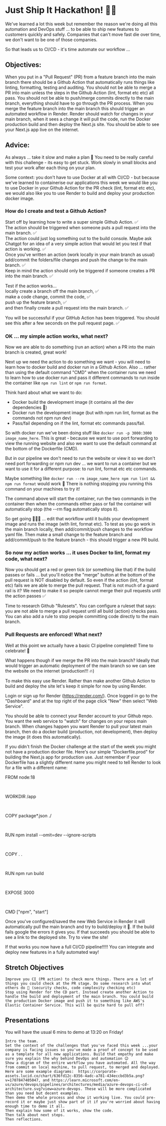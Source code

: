 # Just Ship It Hackathon! 🏴‍☠️

We've learned a lot this week but remember the reason we're doing all this automation and DevOps stuff ... to be able to ship new features to customers quickly and safely. Companies that can't move fast die over time, we don't want to be one of those companies.

So that leads us to CI/CD - it's time automate our workflow ...

## Objectives:

When you put in a "Pull Request" (PR) from a feature branch into the main branch there should be a Github Action that automatically runs things like linting, formatting, testing and auditing.
You should not be able to merge a PR into main unless the steps in the Github Action (lint, format etc etc) all pass.
You should not be able to push/merge commits directly to the main branch, everything should have to go through the PR process.
When you merge the feature branch into the main branch this should trigger an automated workflow in Render. Render should watch for changes in your main branch, when it sees a change it will pull the code, run the Docker production build and then deploy the Next.js site. You should be able to see your Next.js app live on the internet.

## Advice:

As always ... take it slow and make a plan 🙂 You need to be really careful with this challenge - its easy to get stuck. Work slowly in small blocks and test your work after each thing on your plan.

Some context: you don't have to use Docker at all with CI/CD - but because we've learned to containerise our applications this week we would like you to use Docker in your Github Action for the PR check (lint, format etc etc), we would also like you to use Render to build and deploy your production docker image.

### How do I create and test a Github Action?

Start off by learning how to write a super simple Github Action. ✅  
The action should be triggered when someone puts a pull request into the main branch. ✅  
The action could just log something out to the build console. Maybe ask Chatgpt for an idea of a very simple action that would let you test if that action is working. ✅  
Once you've written an action (work locally in your main branch as usual) add/commit the folders/file changes and push the change to the main branch. ✅  
Keep in mind the action should only be triggered if someone creates a PR into the main branch. ✅

Test if the action works...  
 locally create a branch off the main branch, ✅  
 make a code change, commit the code, ✅  
 push up the feature branch, ✅  
 and then finally create a pull request into the main branch. ✅

You will be successful if your GitHub Action has been triggered. You should see this after a few seconds on the pull request page. ✅

### OK ... my simple action works, what next?

Now we are able to do something (run an action) when a PR into the main branch is created, great work!

Next up we need the action to do something we want - you will need to learn how to docker build and docker run in a Github Action. Also ... rather than using the default command "CMD" when the container runs we need to learn how to use docker run and pass it different commands to run inside the container like `npm run lint` or `npm run format`.

Think hard about what we want to do:

- Docker build the development image (it contains all the dev dependencies 🙂)
- Docker run the development image (but with npm run lint, format as the commands not npm run dev)
- Pass/fail depending on if the lint, format etc commands pass/fail.

So with docker run we've been doing stuff like `docker run -p 3000:3000 image_name_here`. This is great - because we want to use port forwarding to view the running website and also we want to use the default command at the bottom of the Dockerfile (CMD).

But in our pipeline we don't need to run the website or view it so we don't need port forwarding or npm run dev ... we want to run a container but we want to use it for a different purpose: to run lint, format etc etc commands.

Maybe something like `docker run --rm image_name_here npm run lint && npm run format` would work 👀 There is nothing stopping you running this command on your machines to try it!

The command above will start the container, run the two commands in the container then when the commands either pass or fail the container will automatically stop (the --rm flag automatically stops it).

So get going 🏃🏼‍♂️ ... edit that workflow until it builds your development image and runs the image (with lint, format etc). To test as you go work in the main branch locally, then add/commit/push changes to the workflow yaml file. Then make a small change to the feature branch and add/commit/push to the feature branch - this should trigger a new PR build.

### So now my action works ... it uses Docker to lint, format my code, what next?

Now you should get a red or green tick (or something like that) if the build passes or fails ... but you'll notice the "merge" button at the bottom of the pull request is NOT disabled by default. So even if the action (lint, format etc) fails we are able to merge the pull request. That is not much of a guard rail is it? We need to make it so people cannot merge their pull requests until the action passes ✅

Time to research Github "Rulesets". You can configure a ruleset that says: you are not able to merge a pull request until all build (action) checks pass. You can also add a rule to stop people committing code directly to the main branch.

### Pull Requests are enforced! What next?

Well at this point we actually have a basic CI pipeline completed! Time to celebrate! 🎉

What happens though if we merge the PR into the main branch? Ideally that would trigger an automatic deployment of the main branch so we can see the website on the internet (production!!! 🔥)

To make this easy use Render. Rather than make another Github Action to build and deploy the site let's keep it simple for now by using Render.

Login or sign up for Render (https://render.com/). Once logged in go to the "Dashboard" and at the top right of the page click "New" then select "Web Service".

You should be able to connect your Render account to your Github repo. You want the web service to "watch" for changes on your repos main branch. When changes happen you want Render to pull your latest main branch, then do a docker build (production, not development), then deploy the image (it does this automatically).

If you didn't finish the Docker challenge at the start of the week you might not have a production docker file. Here's our simple "Dockerfile.prod" for building the Next.js app for production use. Just remember if your Dockerfile has a slightly different name you might need to tell Render to look for a file with a different name:

FROM node:18

​

WORKDIR /app

​

COPY package\*.json ./

​

RUN npm install --omit=dev --ignore-scripts

​

COPY . .

​

RUN npm run build

​

EXPOSE 3000

​

CMD ["npm", "start"]

Once you've configured/saved the new Web Service in Render it will automatically pull the main branch and try to build/deploy it 🎉. If the build fails google the errors it gives you. If that succeeds you should be able to see a link to the deployed site. Try to view the site!

If that works you now have a full CI/CD pipeline!!!!! You can integrate and deploy new features in a fully automated way!

## Stretch Objectives

    Improve you CI (PR action) to check more things. There are a lot of things you could check at the PR stage. Do some research into what others do 🙂 (security checks, code complexity checking etc)
    Stop using Render for the CD part. Instead create another Action to handle the build and deployment of the main branch. You could build the production Docker image and push it to something like AWS's Elastic Container Service. This will be quite hard to pull off!

## Presentations

You will have the usual 6 mins to demo at 13:20 on Friday!

    Intro the team.
    Set the context of the challenges that you've faced this week ...your company is facing issues so you've made a proof of concept to be used as a template for all new applications. Build that empathy and make sure you explain the why behind DevOps and automation 😉
    Show a digram of the entire workflow you have automated. All the way from commit on local machine, to pull request, to merged and deployed. Here are some example diagrams:  https://corporate-assets.lucid.co/chart/636fd12c-8356-4adc-a781-434eccbd3b5a.png?v=1707847405047, and https://learn.microsoft.com/en-us/azure/devops/pipelines/architectures/media/azure-devops-ci-cd-architecture.svg?view=azure-devops. These will be more complicated than you need but decent examples.
    Then demo the whole process and show it working live. You could pre-record it or maybe just show part of it if you're worried about having enough time to demo it all.
    Then explain how some of it works, show the code.
    Then talk about next steps.
    Then reflections.
